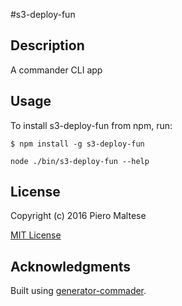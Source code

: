 #s3-deploy-fun

## Description

A commander CLI app

## Usage

To install s3-deploy-fun from npm, run:

```
$ npm install -g s3-deploy-fun
```

```node ./bin/s3-deploy-fun --help```

## License

Copyright (c) 2016 Piero Maltese

[MIT License](http://en.wikipedia.org/wiki/MIT_License)

## Acknowledgments

Built using [generator-commader](https://github.com/Hypercubed/generator-commander).
